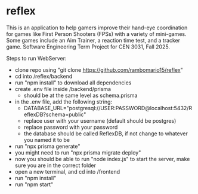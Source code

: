 # reflex
This is an application to help gamers improve their hand-eye coordination for games like First Person Shooters (FPSs) with a variety of mini-games. Some games include an Aim Trainer, a reaction time test, and a tracker game. Software Engineering Term Project for CEN 3031, Fall 2025.


Steps to run WebServer:
- clone repo using "git clone https://github.com/rambomario15/reflex"
- cd into /reflex/backend
- run "npm install" to download all dependencies
- create .env file inside /backend/prisma
    - should be at the same level as schema.prisma
- in the .env file, add the following string:
    - DATABASE_URL="postgresql://USER:PASSWORD@localhost:5432/ReflexDB?schema=public"
    - replace user with your username (default should be postgres)
    - replace password with your password
    - the database should be called ReflexDB, if not change to whatever you named it to be
- run "npx prisma generate"
- you might need to run "npx prisma migrate deploy"
- now you should be able to run "node index.js" to start the server, make sure you are in the correct folder
- open a new terminal, and cd into /frontend
- run "npm install"
- run "npm start"